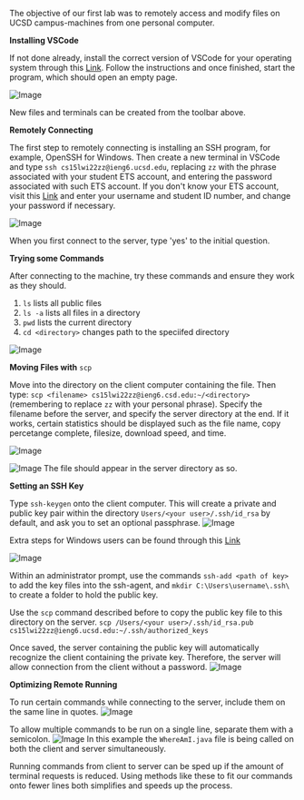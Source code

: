 The objective of our first lab was to remotely access and modify files on UCSD campus-machines from one personal computer.

**Installing VSCode**

If not done already, install the correct version of VSCode for your operating system through this [Link]( https://code.visualstudio.com/). Follow the instructions and once finished, start the program, which should open an empty page.

![Image](https://i.gyazo.com/d0a170818e2ec5385168fb1b63872fc9.png)

New files and terminals can be created from the toolbar above.

**Remotely Connecting**

The first step to remotely connecting is installing an SSH program, for example, OpenSSH for Windows.
Then create a new terminal in VSCode and type ```ssh cs15lwi22zz@ieng6.ucsd.edu```, replacing ```zz``` with the phrase associated with your student ETS account, and entering the password associated with such ETS account. If you don't know your ETS account, visit this [Link](https://sdacs.ucsd.edu/~icc/index.php) and enter your username and student ID number, and change your password if necessary. 

![Image](https://i.gyazo.com/6ebe06beeb7c622d365c6cb6c4b9cd99.png)

When you first connect to the server, type 'yes' to the initial question.

**Trying some Commands**

After connecting to the machine, try these commands and ensure they work as they should.

1. ```ls``` lists all public files
2. ```ls -a``` lists all files in a directory
3. ```pwd``` lists the current directory
4. ```cd <directory>``` changes path to the speciifed directory

![Image](https://i.gyazo.com/635f21d971149ccfd4a9bfde88217047.png)

**Moving Files with** ```scp```

Move into the directory on the client computer containing the file. Then type:
```scp <filename> cs15lwi22zz@ieng6.csd.edu:~/<directory>``` 
(remembering to replace ```zz``` with your personal phrase).
Specify the filename before the server, and specify the server directory at the end.
If it works, certain statistics should be displayed such as the file name, copy percetange complete, filesize, download speed, and time.

![Image](https://i.gyazo.com/2e7a8b278f7fee8890c01cd8eb285589.png)

![Image](https://i.gyazo.com/80e538d3c85971f26a5979158aa6f6b4.png)
The file should appear in the server directory as so.

**Setting an SSH Key**

Type ```ssh-keygen``` onto the client computer. This will create a private and public key pair within the directory ```Users/<your user>/.ssh/id_rsa``` by default, and ask you to set an optional passphrase.
![Image](https://i.gyazo.com/aba796d7b1be73dea8fcfb736c84bf87.png)

Extra steps for Windows users can be found through this [Link](https://docs.microsoft.com/en-us/windows-server/administration/openssh/openssh_keymanagement#user-key-generation)

![Image](https://i.gyazo.com/bf1828a95de3812762ccafb16884cc0d.png)

Within an administrator prompt, use the commands ```ssh-add <path of key>``` to add the key files into the ssh-agent, and ```mkdir C:\Users\username\.ssh\``` to create a folder to hold the public key.

Use the ```scp``` command described before to copy the public key file to this directory on the server.
```scp /Users/<your user>/.ssh/id_rsa.pub cs15lwi22zz@ieng6.ucsd.edu:~/.ssh/authorized_keys```

Once saved, the server containing the public key will automatically recognize the client containing the private key. Therefore, the server will allow connection from the client without a password.
![Image](https://i.gyazo.com/a60598dadd98218b4d982e11f17ce019.png)

**Optimizing Remote Running**

To run certain commands while connecting to the server, include them on the same line in quotes.
![Image](https://i.gyazo.com/ea9fd31542ee332dda199e35a18bd718.png)

To allow multiple commands to be run on a single line, separate them with a semicolon.
![Image](https://i.gyazo.com/aa02decb75b8a06c1cd78a564c49cdf9.png)
In this example the ```WhereAmI.java``` file is being called on both the client and server simultaneously.

Running commands from client to server can be sped up if the amount of terminal requests is reduced.
Using methods like these to fit our commands onto fewer lines both simplifies and speeds up the process.
